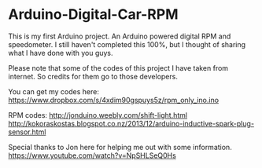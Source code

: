 # Arduino-Digital-Car-RPM
This is my first Arduino project. An Arduino powered digital RPM and speedometer. I still haven't completed this 100%, but I thought of sharing what I have done with you guys.

Please note that some of the codes of this project I have taken from internet. So credits for them go to those developers.

You can get my codes here:
https://www.dropbox.com/s/4xdim90gspuys5z/rpm_only_ino.ino

RPM codes:
http://jonduino.weebly.com/shift-light.html
http://kokoraskostas.blogspot.co.nz/2013/12/arduino-inductive-spark-plug-sensor.html

Special thanks to Jon here for helping me out with some information.
https://www.youtube.com/watch?v=NpSHLSeQ0Hs
